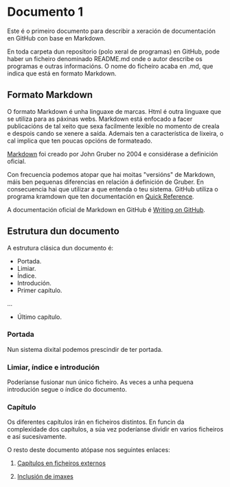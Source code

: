# Documento 1

Este é o primeiro documento para describir a xeración de documentación en GitHub con base en Markdown.

En toda carpeta dun repositorio (polo xeral de programas) en GitHub, pode haber un ficheiro denominado README.md onde o autor describe os programas e outras informacións. O nome do ficheiro acaba en .md, que indica que está en formato Markdown.

## Formato Markdown

O formato Markdown é unha linguaxe de marcas. Html é outra linguaxe que se utiliza para as páxinas webs. Markdown está enfocado a facer publicacións de tal xeito que sexa facilmente lexible no momento de creala e despois cando se xenere a saída. Ademais ten a característica de lixeira, o cal implica que ten poucas opcións de formateado.

[Markdown](http://daringfireball.net/projects/markdown/) foi creado por John Gruber no 2004 e considérase a definición oficial.

Con frecuencia podemos atopar que hai moitas "versións" de Markdown, máis ben pequenas diferencias en relación á definición de Gruber. En consecuencia hai que utilizar a que entenda o teu sistema. GitHub utiliza o programa kramdown que ten documentación en [Quick Reference](https://kramdown.gettalong.org/quickref.html).

A documentación oficial de Markdown en GitHub é [Writing on GitHub](https://help.github.com/categories/writing-on-github/).

## Estrutura dun documento

A estrutura clásica dun documento é:

* Portada.
* Limiar.
* Índice.
* Introdución.
* Primer capítulo.

...

* Último capítulo.

### __Portada__

Nun sistema dixital podemos prescindir de ter portada.

### __Limiar, índice e introdución__

Poderíanse fusionar nun único ficheiro. As veces a unha pequena introdución segue o índice do documento.

### __Capítulo__

Os diferentes capítulos irán en ficheiros distintos. En funcin da complexidade dos capítulos, a súa vez poderíanse dividir en varios ficheiros e así sucesivamente.


O resto deste documento atópase nos seguintes enlaces:

1. [Capítulos en ficheiros externos](capitulo-externo.md)

2. [Inclusión de imaxes](imaxes-nun-subdirectorio.md)


